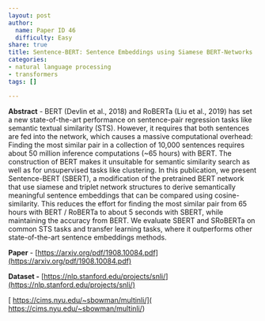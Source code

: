 ```yaml
---
layout: post
author:
  name: Paper ID 46
  difficulty: Easy
share: true
title: Sentence-BERT: Sentence Embeddings using Siamese BERT-Networks
categories:
- natural language processing
- transformers
tags: []

---
```

**Abstract** - BERT (Devlin et al., 2018) and RoBERTa (Liu et al., 2019) has set a new state-of-the-art performance on sentence-pair regression tasks like semantic textual similarity (STS). However, it requires that both sentences are fed into the network, which causes a massive computational overhead: Finding the most similar pair in a collection of 10,000 sentences requires about 50 million inference computations (~65 hours) with BERT. The construction of BERT makes it unsuitable for semantic similarity search as well as for unsupervised tasks like clustering.
In this publication, we present Sentence-BERT (SBERT), a modification of the pretrained BERT network that use siamese and triplet network structures to derive semantically meaningful sentence embeddings that can be compared using cosine-similarity. This reduces the effort for finding the most similar pair from 65 hours with BERT / RoBERTa to about 5 seconds with SBERT, while maintaining the accuracy from BERT.
We evaluate SBERT and SRoBERTa on common STS tasks and transfer learning tasks, where it outperforms other state-of-the-art sentence embeddings methods. 

**Paper** - [https://arxiv.org/pdf/1908.10084.pdf](https://arxiv.org/pdf/1908.10084.pdf)

**Dataset -** [https://nlp.stanford.edu/projects/snli/](https://nlp.stanford.edu/projects/snli/)

[ https://cims.nyu.edu/~sbowman/multinli/]( https://cims.nyu.edu/~sbowman/multinli/)
    